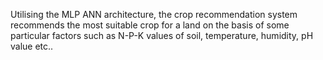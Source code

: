 Utilising the MLP ANN architecture, the crop recommendation system recommends the most suitable crop for a land on the basis of some particular factors such as N-P-K values of soil, temperature, humidity, pH value etc..
